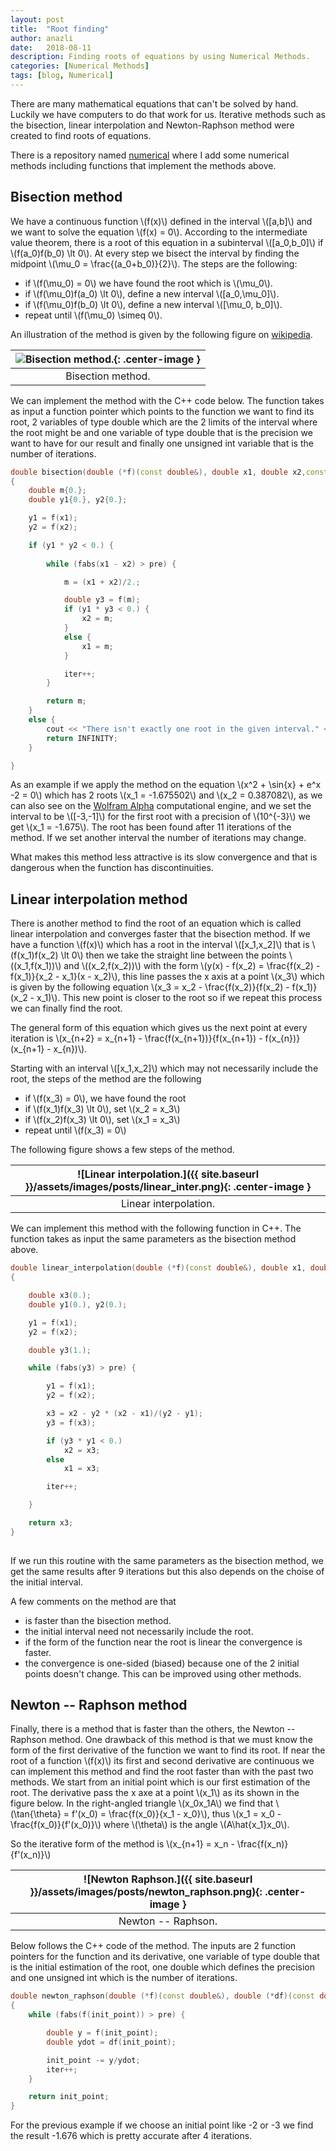 ```yaml
---
layout: post
title:  "Root finding"
author: anazli
date:   2018-08-11 
description: Finding roots of equations by using Numerical Methods.
categories: [Numerical Methods]
tags: [blog, Numerical]
---
```


There are many mathematical equations that can't be solved by hand. Luckily we have computers to do that work for us. Iterative methods such as the bisection, linear interpolation and Newton-Raphson method were created to find roots of equations.

There is a repository named [numerical](https://github.com/anazli/numerical.git) where I add some numerical methods including functions that implement the methods above.

## Bisection method

We have a continuous function \\(f(x)\\) defined in the interval \\([a,b]\\) and we want to solve the equation \\(f(x) = 0\\). According to the intermediate value theorem, there is a root of this equation in a subinterval \\([a_0,b_0]\\) if \\(f(a_0)f(b_0) \lt 0\\). At every step we bisect the interval by finding the midpoint \\(\mu_0 = \frac{(a_0+b_0)}{2}\\). The steps are the following:
* if \\(f(\mu_0) = 0\\) we have found the root which is \\(\mu_0\\).
* if \\(f(\mu_0)f(a_0) \lt 0\\), define a new interval \\([a_0,\mu_0]\\).
* if \\(f(\mu_0)f(b_0) \lt 0\\), define a new interval \\([\mu_0, b_0]\\).
* repeat until \\(f(\mu_0) \simeq 0\\).

An illustration of the method is given by the following figure on [wikipedia](https://en.wikipedia.org/wiki/Bisection_method).

|![Bisection method.](https://upload.wikimedia.org/wikipedia/commons/thumb/8/8c/Bisection_method.svg/800px-Bisection_method.svg.png){: .center-image }|
|:--:|
|Bisection method.|

We can implement the method with the C++ code below. The function takes as input a function pointer which points to the function we want to find its root, 2 variables of type double which are the 2 limits of the interval where the root might be and one variable of type double that is the precision we want to have for our result and finally one unsigned int variable that is the number of iterations. 
```cpp
double bisection(double (*f)(const double&), double x1, double x2,const double& pre, unsigned int& iter)
{
	double m{0.};
	double y1{0.}, y2{0.};

	y1 = f(x1);
	y2 = f(x2);

	if (y1 * y2 < 0.) {
		
		while (fabs(x1 - x2) > pre) {

			m = (x1 + x2)/2.;

			double y3 = f(m);
			if (y1 * y3 < 0.) {
				x2 = m;
			}
			else {
				x1 = m;
			}

			iter++;
		}

		return m;
	}
	else {
		cout << "There isn't exactly one root in the given interval." << endl;
		return INFINITY;
	}

}

```

As an example if we apply the method on the equation \\(x^2 + \sin{x} + e^x -2 = 0\\) which has 2 roots \\(x_1 = -1.675502\\) and \\(x_2 = 0.387082\\), as we can also see on the [Wolfram Alpha](https://www.wolframalpha.com/input/?i=x*x+%2B+sin%5Bx%5D+%2B+exp%5Bx%5D+-+2) computational engine, and we set the interval to be \\([-3,-1]\\) for the first root with a precision of \\(10^{-3}\\) we get \\(x_1 = -1.675\\). The root has been found after 11 iterations of the method. If we set another interval the number of iterations may change.

What makes this method less attractive is its slow convergence and that is dangerous when the function has discontinuities.

## Linear interpolation method

There is another method to find the root of an equation which is called linear interpolation and converges faster that the bisection method. If we have a function \\(f(x)\\) which has a root in the interval \\([x_1,x_2]\\) that is \\(f(x_1)f(x_2) \lt 0\\) then we take the straight line between the points \\((x_1,f(x_1))\\) and \\((x_2,f(x_2))\\) with the form \\(y(x) - f(x_2) = \frac{f(x_2) - f(x_1)}{x_2 - x_1}(x - x_2)\\), this line passes the x axis at a point \\(x_3\\) which is given by the following equation \\(x_3 = x_2 - \frac{f(x_2)}{f(x_2) - f(x_1)}(x_2 - x_1)\\). This new point is closer to the root so if we repeat this process we can finally find the root. 

The general form of this equation which gives us the next point at every iteration is \\(x_{n+2} = x_{n+1} - \frac{f(x_{n+1})}{f(x_{n+1}) - f(x_{n})}(x_{n+1} - x_{n})\\). 

Starting with an interval \\([x_1,x_2]\\) which may not necessarily include the root, the steps of the method are the following
* if \\(f(x_3) = 0\\), we have found the root
* if \\(f(x_1)f(x_3) \lt 0\\), set \\(x_2 = x_3\\)
* if \\(f(x_2)f(x_3) \lt 0\\), set \\(x_1 = x_3\\)
* repeat until \\(f(x_3) = 0\\)

The following figure shows a few steps of the method.

|![Linear interpolation.]({{ site.baseurl }}/assets/images/posts/linear_inter.png){: .center-image }|
|:--:|
|Linear interpolation.|

We can implement this method with the following function in C++. The function takes as input the same parameters as the bisection method above.
```cpp
double linear_interpolation(double (*f)(const double&), double x1, double x2, const double& pre, unsigned int& iter) 
{

	double x3(0.);
	double y1(0.), y2(0.);

	y1 = f(x1);
	y2 = f(x2);

	double y3(1.);

	while (fabs(y3) > pre) {

		y1 = f(x1);
		y2 = f(x2);

		x3 = x2 - y2 * (x2 - x1)/(y2 - y1);
		y3 = f(x3);

		if (y3 * y1 < 0.)
			x2 = x3;
		else
			x1 = x3;

		iter++;

	}

	return x3;
}
	

```

If we run this routine with the same parameters as the bisection method, we get the same results after 9 iterations but this also depends on the choise of the initial interval.

A few comments on the method are that 
* is faster than the bisection method.
* the initial interval need not necessarily include the root.
* if the form of the function near the root is linear the convergence is faster.
* the convergence is one-sided (biased) because one of the 2 initial points doesn't change. This can be improved using other methods.

## Newton -- Raphson method

Finally, there is a method that is faster than the others, the Newton -- Raphson method. One drawback of this method is that we must know the form of the first derivative of the function we want to find its root. If near the root of a function \\(f(x)\\) its first and second derivative are continuous we can implement this method and find the root faster than with the past two methods. We start from an initial point which is our first estimation of the root. The derivative pass the x axe at a point \\(x_1\\) as its shown in the figure below. In the right-angled triangle \\(x_0x_1A\\) we find that \\(\tan{\theta} = f'(x_0) = \frac{f(x_0)}{x_1 - x_0}\\), thus \\(x_1 = x_0 - \frac{f(x_0)}{f'(x_0)}\\)
where \\(\theta\\) is the angle \\(A\hat{x_1}x_0\\).

So the iterative form of the method is \\(x_{n+1} = x_n - \frac{f(x_n)}{f'(x_n)}\\)

|![Newton Raphson.]({{ site.baseurl }}/assets/images/posts/newton_raphson.png){: .center-image }|
|:--:|
|Newton -- Raphson.|

Below follows the C++ code of the method. The inputs are 2 function pointers for the function and its derivative, one variable of type double that is the initial estimation of the root, one double which defines the precision and one unsigned int which is the number of iterations.

```cpp
double newton_raphson(double (*f)(const double&), double (*df)(const double&), double init_point, const double& pre, unsigned int& iter)
{
	while (fabs(f(init_point)) > pre) {

		double y = f(init_point);
		double ydot = df(init_point);

		init_point -= y/ydot;
		iter++;
	}

	return init_point;
}
```

For the previous example if we choose an initial point like -2 or -3 we find the result -1.676 which is pretty accurate after 4 iterations.
